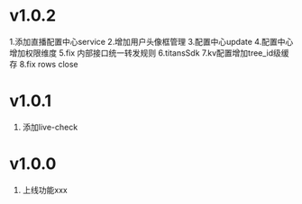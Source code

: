 # v1.0.2
1.添加直播配置中心service
2.增加用户头像框管理
3.配置中心update
4.配置中心增加权限维度
5.fix 内部接口统一转发规则
6.titansSdk
7.kv配置增加tree_id级缓存
8.fix rows close

# v1.0.1
1. 添加live-check

# v1.0.0
1. 上线功能xxx
